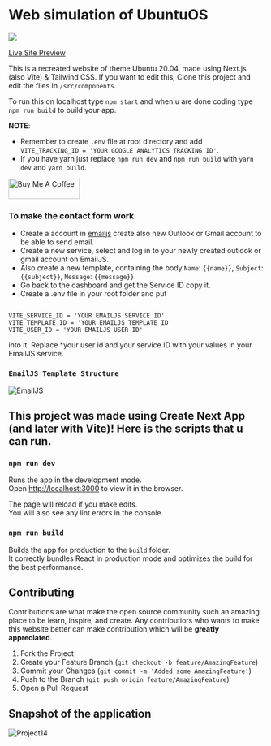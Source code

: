 # Web simulation of UbuntuOS

![](https://media.licdn.com/dms/image/C562DAQFjprpK3CS5CQ/profile-treasury-image-shrink_800_800/0/1675446558156?e=1678903200&v=beta&t=XXJ0wh6tvL1tKTer7gniBmRevAQaKU5g9YRBb4ArZLE)

<a href="https://ubuntuos.pages.dev/" target="_blank" style="background: #fff !important; height: 40px !important;width: 140px !important;">Live Site Preview</a>

This is a recreated website of theme Ubuntu 20.04, made using Next.js (also Vite) & Tailwind CSS.
If you want to edit this, Clone this project and edit the files in `/src/components`.

To run this on localhost
type `npm start` and when u are done coding type `npm run build` to build your app.

**NOTE**:
- Remember to create `.env` file at root directory and add `
VITE_TRACKING_ID = 'YOUR GOOGLE ANALYTICS TRACKING ID'`.
- If you have yarn just replace `npm run dev` and `npm run build` with `yarn dev` and `yarn build`.

<a href="https://www.buymeacoffee.com/lalshubham" target="_blank"><img src="https://cdn.buymeacoffee.com/buttons/v2/default-yellow.png" alt="Buy Me A Coffee" style="height: 40px !important;width: 140px !important;" ></a>

### To make the contact form work

- Create a account in [emailjs](https://www.emailjs.com/) create also new Outlook or Gmail account to be able
  to send email.
- Create a new service, select and log in to your newly created outlook or gmail account on EmailJS.
- Also create a new template, containing the body `Name`: `{{name}}`, `Subject`: `{{subject}}`, `Message`: `{{message}}`.
- Go back to the dashboard and get the Service ID copy it.
- Create a .env file in your root folder and put

```

VITE_SERVICE_ID = 'YOUR EMAILJS SERVICE ID'
VITE_TEMPLATE_ID = 'YOUR EMAILJS TEMPLATE ID'
VITE_USER_ID = 'YOUR EMAILJS USER ID'

```

into it. Replace \*your user id and your service ID with your values in your EmailJS service.
### `EmailJS Template Structure`
![EmailJS](https://user-images.githubusercontent.com/111045472/213639218-5226d9de-8b11-4a66-a4b6-d1b03a8ffac2.png)

## This project was made using Create Next App (and later with Vite)! Here is the scripts that u can run.

### `npm run dev`

Runs the app in the development mode.\
Open [http://localhost:3000](http://localhost:3000) to view it in the browser.

The page will reload if you make edits.\
You will also see any lint errors in the console.

### `npm run build`

Builds the app for production to the `build` folder.\
It correctly bundles React in production mode and optimizes the build for the best performance.

## Contributing

Contributions are what make the open source community such an amazing place to be learn, inspire, and create. Any contributiors who wants to make this website better can make contribution,which will be **greatly appreciated**.

1. Fork the Project
2. Create your Feature Branch (`git checkout -b feature/AmazingFeature`)
3. Commit your Changes (`git commit -m 'Added some AmazingFeature'`)
4. Push to the Branch (`git push origin feature/AmazingFeature`)
5. Open a Pull Request

## Snapshot of the application
![Project14](https://user-images.githubusercontent.com/111045472/225552272-00b25576-9d3b-4fd0-8d11-a8208c159c3c.png)
